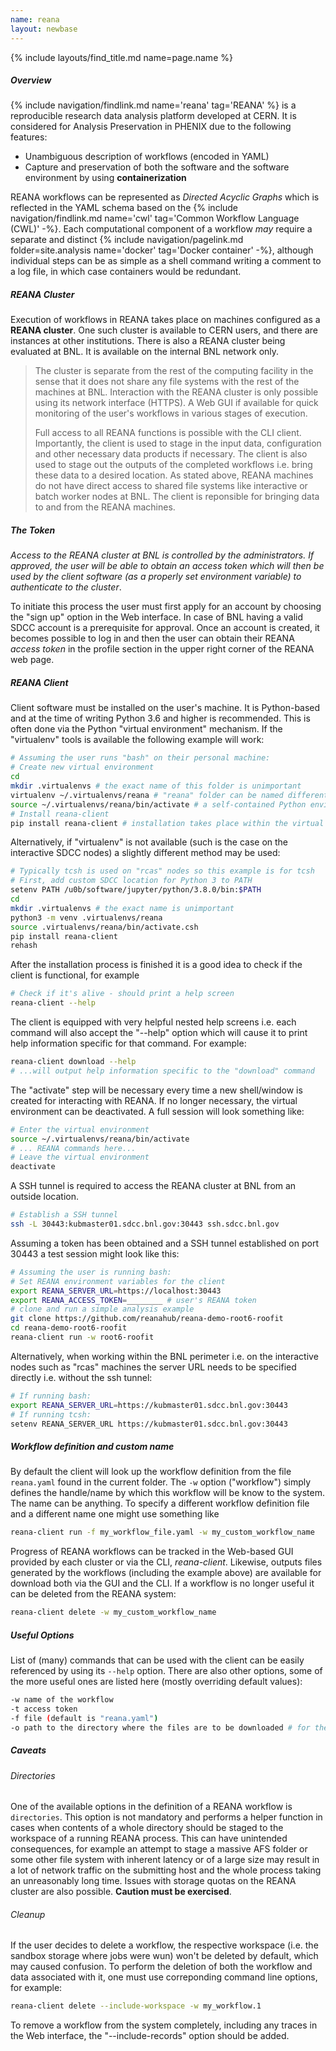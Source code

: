 ```yaml
---
name: reana
layout: newbase
---
```

{% include layouts/find_title.md name=page.name %}

##### Overview
{% include navigation/findlink.md name='reana' tag='REANA' %}
is a reproducible research data analysis platform developed at CERN.
It is considered for Analysis Preservation in PHENIX due to the following features:

* Unambiguous description of workflows (encoded in YAML)
* Capture and preservation of both the software and the software environment by using **containerization**

REANA workflows can be represented as *Directed Acyclic Graphs* which is reflected in
the YAML schema based on the 
{% include navigation/findlink.md name='cwl' tag='Common Workflow Language (CWL)' -%}.
Each computational component of a workflow *may* require a separate and distinct
{% include navigation/pagelink.md folder=site.analysis name='docker' tag='Docker container' -%},
although individual steps can be as simple as a shell command writing a comment to a log file,
in which case containers would be redundant.

##### REANA Cluster
Execution of workflows in REANA takes place on machines configured as a **REANA cluster**.
One such cluster is available to CERN users, and there are instances at other
institutions. There is also a REANA cluster being evaluated at BNL.
It is available on the internal BNL network only.

> The cluster is separate from the rest of the computing facility in the sense
> that it does not share any file systems with the rest of the machines at BNL.
> Interaction with the REANA cluster is only possible using its network
> interface (HTTPS). A Web GUI if available for quick monitoring of the user's
> workflows in various stages of execution.
>
> Full access to all REANA functions is possible with the CLI client. Importantly,
> the client is used to stage in the input data, configuration and other necessary
> data products if necessary. The client is also used to stage out the outputs
> of the completed workflows i.e. bring these data to a desired location. As
> stated above, REANA machines do not have direct access to shared file systems
> like interactive or batch worker nodes at BNL. The client is reponsible for
> bringing data to and from the REANA machines.

##### The Token
*Access to the REANA cluster at BNL is controlled by the administrators. If approved,
the user will be able to obtain an access token which will then be used by the client
software (as a properly set environment variable) to authenticate to the cluster*.

To initiate this process the user must first apply for an account
by choosing the "sign up" option in the Web interface. In case of BNL having a valid SDCC
account is a prerequisite for approval. Once an account is created, it becomes possible
to log in and then the user can obtain their REANA *access token* in the profile section
in the upper right corner of the REANA web page.

##### REANA Client
Client software must be installed on the user's machine.
It is Python-based and at the time of writing Python 3.6 and higher is recommended.
This is often done via the Python "virtual environment" mechanism. If the "virtualenv"
tools is available the following example will work:
```bash
# Assuming the user runs "bash" on their personal machine:
# Create new virtual environment
cd
mkdir .virtualenvs # the exact name of this folder is unimportant
virtualenv ~/.virtualenvs/reana # "reana" folder can be named differently as well, as long as its use is consistent
source ~/.virtualenvs/reana/bin/activate # a self-contained Python environment is now available
# Install reana-client
pip install reana-client # installation takes place within the virtual environment
```
Alternatively, if "virtualenv" is not available (such is the case on the interactive SDCC
nodes) a slightly different method may be used:

```bash
# Typically tcsh is used on "rcas" nodes so this example is for tcsh
# First, add custom SDCC location for Python 3 to PATH
setenv PATH /u0b/software/jupyter/python/3.8.0/bin:$PATH
cd
mkdir .virtualenvs # the exact name is unimportant
python3 -m venv .virtualenvs/reana
source .virtualenvs/reana/bin/activate.csh
pip install reana-client
rehash
```

After the installation process is finished it is a good idea to check if
the client is functional, for example
```bash
# Check if it's alive - should print a help screen
reana-client --help
```
The client is equipped with very helpful nested help screens i.e. each command
will also accept the "--help" option which will cause it to print help
information specific for that command. For example:
```bash
reana-client download --help
# ...will output help information specific to the "download" command
```

The "activate" step will be necessary every time a new shell/window is created
for interacting with REANA. If no longer necessary, the virtual environment can
be deactivated. A full session will look something like:

```bash
# Enter the virtual environment
source ~/.virtualenvs/reana/bin/activate
# ... REANA commands here...
# Leave the virtual environment
deactivate
```
A SSH tunnel is required to access the REANA cluster at BNL from an outside location.
```bash
# Establish a SSH tunnel
ssh -L 30443:kubmaster01.sdcc.bnl.gov:30443 ssh.sdcc.bnl.gov
```

Assuming a token has been obtained and a SSH tunnel established on port 30443
a test session might look like this:
```bash
# Assuming the user is running bash:
# Set REANA environment variables for the client
export REANA_SERVER_URL=https://localhost:30443
export REANA_ACCESS_TOKEN=________ # user's REANA token
# clone and run a simple analysis example
git clone https://github.com/reanahub/reana-demo-root6-roofit
cd reana-demo-root6-roofit
reana-client run -w root6-roofit
```

Alternatively, when working within the BNL perimeter i.e. on the interactive nodes
such as "rcas" machines the server URL needs to be specified directly i.e. without the ssh tunnel:
```bash
# If running bash:
export REANA_SERVER_URL=https://kubmaster01.sdcc.bnl.gov:30443
# If running tcsh:
setenv REANA_SERVER_URL https://kubmaster01.sdcc.bnl.gov:30443
```

##### Workflow definition and custom name
By default the client will look up the workflow definition from the file ```reana.yaml```
found in the current folder.
The ```-w``` option ("workflow") simply defines the handle/name by which this workflow will
be know to the system. The name can be anything. To specify a different workflow definition
file and a different name one might use something like
```bash
reana-client run -f my_workflow_file.yaml -w my_custom_workflow_name
```
Progress of REANA workflows can be tracked in the Web-based GUI provided by each cluster
or via the CLI, *reana-client*. Likewise, outputs files generated by the workflows
(including the example above) are available for download both via the GUI and the CLI.
If a workflow is no longer useful it can be deleted from the REANA system:
```bash
reana-client delete -w my_custom_workflow_name
```
##### Useful Options
List of (many) commands that can be used with the client can be easily referenced by
using its ```--help``` option. There are also other options, some of the more
useful ones are listed here (mostly overriding default values):
```bash
-w name of the workflow
-t access token
-f file (default is "reana.yaml")
-o path to the directory where the files are to be downloaded # for the "download" command
```

##### Caveats
###### Directories
One of the available options in the definition of a REANA workflow is ```directories```.
This option is not mandatory and performs a helper function in cases when contents of
a whole directory should be staged to the workspace of a running REANA process. This
can have unintended consequences, for example an attempt to stage a massive AFS
folder or some other file system with inherent latency or of a large size may result
in a lot of network traffic on the submitting host and the whole process taking
an unreasonably long time. Issues with storage quotas on the REANA cluster are also
possible.
**Caution must be exercised**.

###### Cleanup
If the user decides to delete a workflow, the respective workspace (i.e. the sandbox
storage where jobs were wun) won't be deleted by default, which may caused confusion.
To perform the deletion of both the workflow and data associated with it, one
must use correponding command line options, for example:
```bash
reana-client delete --include-workspace -w my_workflow.1
```
To remove a workflow from the system completely, including any traces in the Web interface,
the "--include-records" option should be added.
